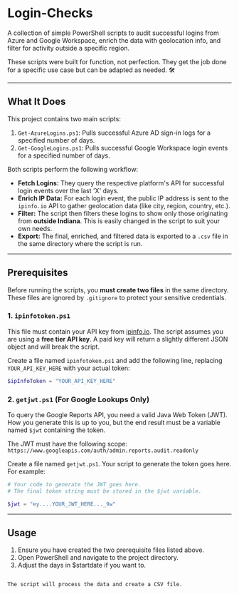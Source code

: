 # Login-Checks

A collection of simple PowerShell scripts to audit successful logins from Azure and Google Workspace, enrich the data with geolocation info, and filter for activity outside a specific region.

These scripts were built for function, not perfection. They get the job done for a specific use case but can be adapted as needed. 🛠️

---

## What It Does

This project contains two main scripts:

1.  `Get-AzureLogins.ps1`: Pulls successful Azure AD sign-in logs for a specified number of days.
2.  `Get-GoogleLogins.ps1`: Pulls successful Google Workspace login events for a specified number of days.

Both scripts perform the following workflow:
* **Fetch Logins:** They query the respective platform's API for successful login events over the last 'X' days.
* **Enrich IP Data:** For each login event, the public IP address is sent to the `ipinfo.io` API to gather geolocation data (like city, region, country, etc.).
* **Filter:** The script then filters these logins to show only those originating from **outside Indiana**. This is easily changed in the script to suit your own needs.
* **Export:** The final, enriched, and filtered data is exported to a `.csv` file in the same directory where the script is run.

---

##  Prerequisites

Before running the scripts, you **must create two files** in the same directory. These files are ignored by `.gitignore` to protect your sensitive credentials.

### 1. `ipinfotoken.ps1`

This file must contain your API key from [ipinfo.io](https://ipinfo.io/). The script assumes you are using a **free tier API key**. A paid key will return a slightly different JSON object and will break the script.

Create a file named `ipinfotoken.ps1` and add the following line, replacing `YOUR_API_KEY_HERE` with your actual token:

```powershell
$ipInfoToken = "YOUR_API_KEY_HERE"
```

### 2. `getjwt.ps1` (For Google Lookups Only)

To query the Google Reports API, you need a valid Java Web Token (JWT). How you generate this is up to you, but the end result must be a variable named `$jwt` containing the token.

The JWT must have the following scope: `https://www.googleapis.com/auth/admin.reports.audit.readonly`

Create a file named `getjwt.ps1`. Your script to generate the token goes here. For example:

```powershell
# Your code to generate the JWT goes here.
# The final token string must be stored in the $jwt variable.

$jwt = "ey....YOUR_JWT_HERE..._9w"
```

---

## Usage

1.  Ensure you have created the two prerequisite files listed above.
2.  Open PowerShell and navigate to the project directory.
3.  Adjust the days in $startdate if you want to.

```

The script will process the data and create a CSV file.